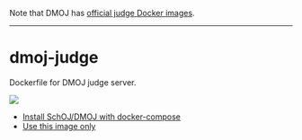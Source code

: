 Note that DMOJ has [official judge Docker images](https://github.com/DMOJ/judge-server#with-docker).

----

# dmoj-judge

Dockerfile for DMOJ judge server.

[![](https://images.microbadger.com/badges/image/schoj/judge.svg)](https://microbadger.com/images/schoj/judge)

* [Install SchOJ/DMOJ with docker-compose](https://github.com/schoj/dmoj-dockercompose)
* [Use this image only](https://github.com/SchOJ/dmoj-dockercompose/wiki/Docker-images)

